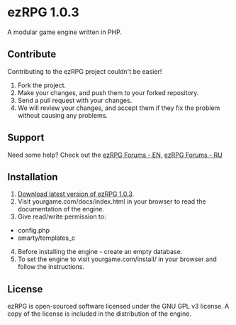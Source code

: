 ezRPG 1.0.3
===========

A modular game engine written in PHP.

## Contribute
Contributing to the ezRPG project couldn't be easier!

1. Fork the project.
2. Make your changes, and push them to your forked repository.
3. Send a pull request with your changes.
4. We will review your changes, and accept them if they fix the problem without causing any problems.

## Support
Need some help? Check out the [ezRPG Forums - EN](http://www.makewebgames.com/forumdisplay.php/328-ezRPG), [ezRPG Forums - RU](http://www.ugragames.ru/forums/)

## Installation

1. [Download latest version of ezRPG 1.0.3](https://github.com/EdwardBlack13/ezrpg-1.0.x.git).
2. Visit yourgame.com/docs/index.html in your browser to read the documentation of the engine.
3. Give read/write permission to:
  * config.php
  * smarty/templates_c
4. Before installing the engine - create an empty database.
5. To set the engine to visit yourgame.com/install/ in your browser and follow the instructions.

## License

ezRPG is open-sourced software licensed under the GNU GPL v3 license.
A copy of the license is included in the distribution of the engine.
